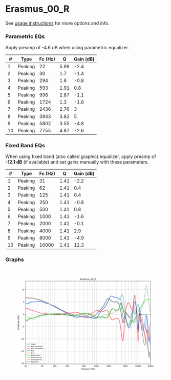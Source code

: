 # Erasmus_00_R
See [usage instructions](https://github.com/jaakkopasanen/AutoEq#usage) for more options and info.

### Parametric EQs
Apply preamp of -4.6 dB when using parametric equalizer.

|   # | Type    |   Fc (Hz) |    Q |   Gain (dB) |
|-----|---------|-----------|------|-------------|
|   1 | Peaking |        22 | 5.99 |        -2.4 |
|   2 | Peaking |        30 | 1.7  |        -1.4 |
|   3 | Peaking |       294 | 1.6  |        -0.8 |
|   4 | Peaking |       593 | 1.91 |         0.8 |
|   5 | Peaking |       996 | 2.87 |        -1.1 |
|   6 | Peaking |      1724 | 1.3  |        -1.8 |
|   7 | Peaking |      2436 | 2.76 |         3   |
|   8 | Peaking |      3943 | 3.82 |         5   |
|   9 | Peaking |      5802 | 3.55 |        -4.8 |
|  10 | Peaking |      7755 | 4.87 |        -2.6 |

### Fixed Band EQs
When using fixed band (also called graphic) equalizer, apply preamp of **-12.1 dB** (if available) and set gains manually with these parameters.

|   # | Type    |   Fc (Hz) |    Q |   Gain (dB) |
|-----|---------|-----------|------|-------------|
|   1 | Peaking |        31 | 1.41 |        -2.2 |
|   2 | Peaking |        62 | 1.41 |         0.4 |
|   3 | Peaking |       125 | 1.41 |         0.4 |
|   4 | Peaking |       250 | 1.41 |        -0.8 |
|   5 | Peaking |       500 | 1.41 |         0.8 |
|   6 | Peaking |      1000 | 1.41 |        -1.6 |
|   7 | Peaking |      2000 | 1.41 |        -0.1 |
|   8 | Peaking |      4000 | 1.41 |         2.9 |
|   9 | Peaking |      8000 | 1.41 |        -4.9 |
|  10 | Peaking |     16000 | 1.41 |        12.3 |

### Graphs
![](./Erasmus_00_R.png)
